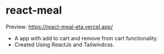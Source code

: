 # react-meal
Preview: https://react-meal-eta.vercel.app/

- A app with add to cart and remove from cart functionality.
- Created Using ReactJs and Tailwindcss.

